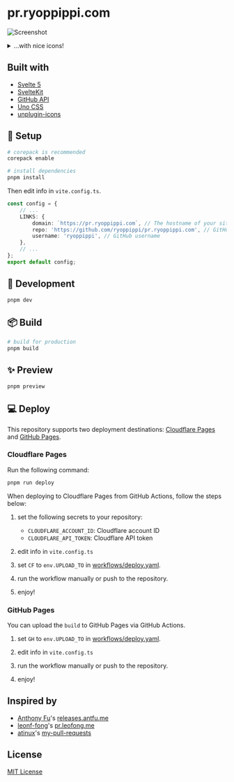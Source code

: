 # pr.ryoppippi.com

![Screenshot](https://github.com/user-attachments/assets/aeb193b5-7afe-4ef2-8078-28f54249f490)

<details>
<summary>...with nice icons!</summary>

https://github.com/user-attachments/assets/d29e0e35-05d5-4271-96dd-981fe29c1f64

</details>

## Built with

- [Svelte 5](https://svelte.dev/)
- [SvelteKit](https://kit.svelte.dev/)
- [GitHub API](https://docs.github.com/en/rest)
- [Uno CSS](https://unocss.dev/)
- [unplugin-icons](https://github.com/unplugin/unplugin-icons)

## 🚀 Setup

```bash
# corepack is recommended
corepack enable

# install dependencies
pnpm install
```

Then edit info in `vite.config.ts`.

```ts
const config = {
	// ...
	LINKS: {
		domain: `https://pr.ryoppippi.com`, // The hostname of your site
		repo: 'https://github.com/ryoppippi/pr.ryoppippi.com', // GitHub repository name ( will be the link of octocat icon 🐱 )
		username: 'ryoppippi', // GitHub username
	},
	// ...
};
export default config;
```

## 🔧 Development

```bash
pnpm dev
```

## 📦 Build

```bash
# build for production
pnpm build
```

## ✨ Preview

```bash
pnpm preview
```

## 💻 Deploy

This repository supports two deployment destinations: [Cloudflare Pages](https://pages.cloudflare.com/) and [GitHub Pages](https://pages.github.com/).

### Cloudflare Pages

Run the following command:

```bash
pnpm run deploy
```

When deploying to Cloudflare Pages from GitHub Actions, follow the steps below:

1. set the following secrets to your repository:

   - `CLOUDFLARE_ACCOUNT_ID`: Cloudflare account ID
   - `CLOUDFLARE_API_TOKEN`: Cloudflare API token

2. edit info in `vite.config.ts`

3. set `CF` to `env.UPLOAD_TO` in [workflows/deploy.yaml](./.github/workflows/deploy.yml).

4. run the workflow manually or push to the repository.

5. enjoy!

### GitHub Pages

You can upload the `build` to GitHub Pages via GitHub Actions.

1. set `GH` to `env.UPLOAD_TO` in [workflows/deploy.yaml](./.github/workflows/deploy.yml).

2. edit info in `vite.config.ts`

3. run the workflow manually or push to the repository.

4. enjoy!

## Inspired by

- [Anthony Fu](https://github.com/antfu)'s [releases.antfu.me](https://github.com/antfu/releases.antfu.me)
- [leonf-fong](https://github.com/leon-fong)'s [pr.leofong.me](https://github.com/leon-fong/prs)
- [atinux](https://github.com/atinux)'s [my-pull-requests](https://github.com/atinux/my-pull-requests)

## License

[MIT License](./LICENSE)
